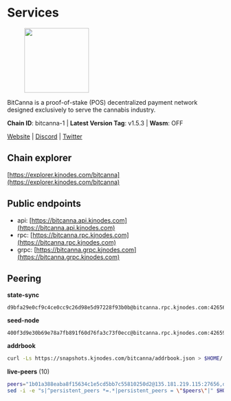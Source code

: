 # Services

<figure><img src="https://raw.githubusercontent.com/kj89/testnet_manuals/main/pingpub/logos/bitcanna.png" width="150" alt=""><figcaption></figcaption></figure>

BitCanna is a proof-of-stake (POS) decentralized payment network designed exclusively to serve the cannabis industry. 

**Chain ID**: bitcanna-1 | **Latest Version Tag**: v1.5.3 | **Wasm**: OFF

[Website](https://www.bitcanna.io) | [Discord](https://discord.gg/9AVrzaVQvs) | [Twitter](https://twitter.com/BitCannaGlobal)




## Chain explorer
[https://explorer.kjnodes.com/bitcanna](https://explorer.kjnodes.com/bitcanna)

## Public endpoints

* api: [https://bitcanna.api.kjnodes.com](https://bitcanna.api.kjnodes.com)
* rpc: [https://bitcanna.rpc.kjnodes.com](https://bitcanna.rpc.kjnodes.com)
* grpc: [https://bitcanna.grpc.kjnodes.com](https://bitcanna.grpc.kjnodes.com)

## Peering

**state-sync**

```text
d9bfa29e0cf9c4ce0cc9c26d98e5d97228f93b0b@bitcanna.rpc.kjnodes.com:42656
```

**seed-node**

```text
400f3d9e30b69e78a7fb891f60d76fa3c73f0ecc@bitcanna.rpc.kjnodes.com:42659
```

**addrbook**
```bash
curl -Ls https://snapshots.kjnodes.com/bitcanna/addrbook.json > $HOME/.bcna/config/addrbook.json
```

**live-peers** (10)
```bash
peers="1b01a388eaba8f15634c1e5cd5bb7c55810250d2@135.181.219.115:27656,dd4d3c0de38aa0575436c34c237b33bc0dda3ef2@142.132.158.93:13056,d3796f3f2a179afab1485a672ace3d909cd0eeed@185.137.122.214:26656,a1ceb81a5498642753f8600a5c3b9ca056af3051@67.222.144.195:16656,d9bfa29e0cf9c4ce0cc9c26d98e5d97228f93b0b@65.109.88.38:42656,97e4468ac589eac505a800411c635b14511a61bb@144.76.239.25:26656,c6658742ae4c889ecf8dee95ca2a8e4b45d46dfd@85.214.208.127:26656,5af4f132d1c63cbe9d828d58522fdbb4bd508880@136.244.29.116:31656,3635058fcdbe97e72d191faedfe4c6acab835877@107.181.235.66:16656,d7322625044ad733bce4178dc397b2b9b5f68b41@43.153.27.130:26656"
sed -i -e "s|^persistent_peers *=.*|persistent_peers = \"$peers\"|" $HOME/.bcna/config/config.toml
```
